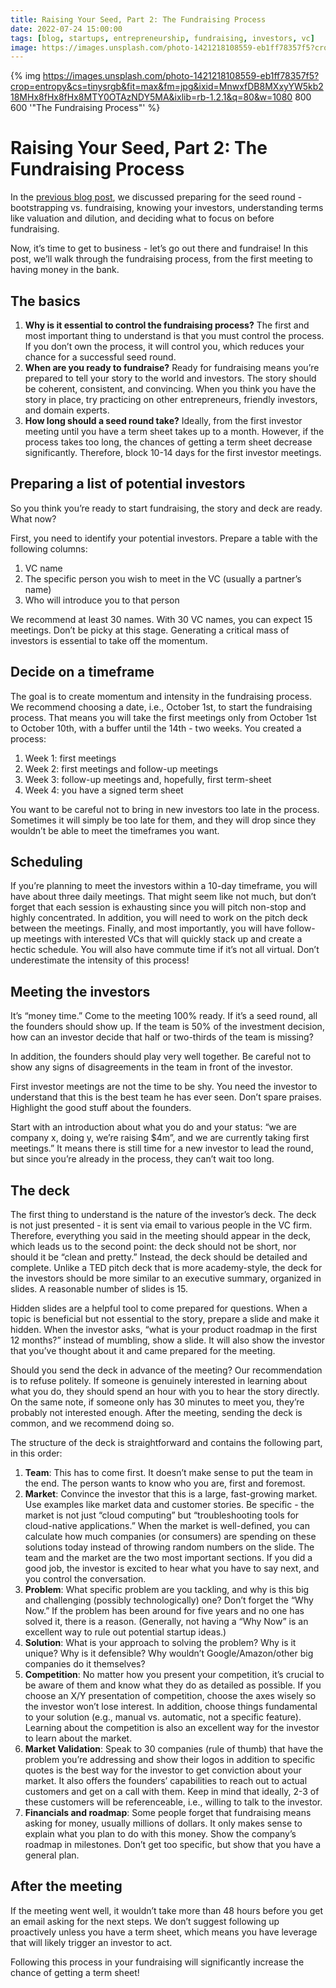 ```yaml
---
title: Raising Your Seed, Part 2: The Fundraising Process
date: 2022-07-24 15:00:00
tags: [blog, startups, entrepreneurship, fundraising, investors, vc]
image: https://images.unsplash.com/photo-1421218108559-eb1ff78357f5?crop=entropy&cs=tinysrgb&fit=max&fm=jpg&ixid=MnwxfDB8MXxyYW5kb218MHx8fHx8fHx8MTY0OTAzNDY5MA&ixlib=rb-1.2.1&q=80&w=1080
---
```


{% img https://images.unsplash.com/photo-1421218108559-eb1ff78357f5?crop=entropy&cs=tinysrgb&fit=max&fm=jpg&ixid=MnwxfDB8MXxyYW5kb218MHx8fHx8fHx8MTY0OTAzNDY5MA&ixlib=rb-1.2.1&q=80&w=1080 800 600 '"The Fundraising Process"' %}

# Raising Your Seed, Part 2: The Fundraising Process

In the [previous blog post][1], we discussed preparing for the seed round - bootstrapping vs. fundraising, knowing your investors, understanding terms like valuation and dilution, and deciding what to focus on before fundraising.

Now, it’s time to get to business - let’s go out there and fundraise! In this post, we’ll walk through the fundraising process, from the first meeting to having money in the bank.

## The basics

1.  **Why is it essential to control the fundraising process?** The first and most important thing to understand is that you must control the process. If you don’t own the process, it will control you, which reduces your chance for a successful seed round.
2.  **When are you ready to fundraise?** Ready for fundraising means you’re prepared to tell your story to the world and investors. The story should be coherent, consistent, and convincing. When you think you have the story in place, try practicing on other entrepreneurs, friendly investors, and domain experts.
3.  **How long should a seed round take?** Ideally, from the first investor meeting until you have a term sheet takes up to a month. However, if the process takes too long, the chances of getting a term sheet decrease significantly. Therefore, block 10-14 days for the first investor meetings.

## Preparing a list of potential investors

So you think you’re ready to start fundraising, the story and deck are ready. What now?

First, you need to identify your potential investors. Prepare a table with the following columns:

1.  VC name
2.  The specific person you wish to meet in the VC (usually a partner’s name)
3.  Who will introduce you to that person

We recommend at least 30 names. With 30 VC names, you can expect 15 meetings. Don’t be picky at this stage. Generating a critical mass of investors is essential to take off the momentum.

## Decide on a timeframe

The goal is to create momentum and intensity in the fundraising process. We recommend choosing a date, i.e., October 1st, to start the fundraising process. That means you will take the first meetings only from October 1st to October 10th, with a buffer until the 14th - two weeks. You created a process:

1.  Week 1: first meetings
2.  Week 2: first meetings and follow-up meetings
3.  Week 3: follow-up meetings and, hopefully, first term-sheet
4.  Week 4: you have a signed term sheet

You want to be careful not to bring in new investors too late in the process. Sometimes it will simply be too late for them, and they will drop since they wouldn’t be able to meet the timeframes you want.

## Scheduling

If you’re planning to meet the investors within a 10-day timeframe, you will have about three daily meetings. That might seem like not much, but don’t forget that each session is exhausting since you will pitch non-stop and highly concentrated. In addition, you will need to work on the pitch deck between the meetings. Finally, and most importantly, you will have follow-up meetings with interested VCs that will quickly stack up and create a hectic schedule. You will also have commute time if it’s not all virtual. Don’t underestimate the intensity of this process!

## Meeting the investors

It’s “money time.” Come to the meeting 100% ready. If it’s a seed round, all the founders should show up. If the team is 50% of the investment decision, how can an investor decide that half or two-thirds of the team is missing?

In addition, the founders should play very well together. Be careful not to show any signs of disagreements in the team in front of the investor.

First investor meetings are not the time to be shy. You need the investor to understand that this is the best team he has ever seen. Don’t spare praises. Highlight the good stuff about the founders.

Start with an introduction about what you do and your status: “we are company x, doing y, we’re raising $4m”, and we are currently taking first meetings.” It means there is still time for a new investor to lead the round, but since you’re already in the process, they can’t wait too long.

## The deck

The first thing to understand is the nature of the investor’s deck. The deck is not just presented - it is sent via email to various people in the VC firm. Therefore, everything you said in the meeting should appear in the deck, which leads us to the second point: the deck should not be short, nor should it be “clean and pretty.” Instead, the deck should be detailed and complete. Unlike a TED pitch deck that is more academy-style, the deck for the investors should be more similar to an executive summary, organized in slides. A reasonable number of slides is 15.

Hidden slides are a helpful tool to come prepared for questions. When a topic is beneficial but not essential to the story, prepare a slide and make it hidden. When the investor asks, “what is your product roadmap in the first 12 months?” instead of mumbling, show a slide. It will also show the investor that you’ve thought about it and came prepared for the meeting.

Should you send the deck in advance of the meeting? Our recommendation is to refuse politely. If someone is genuinely interested in learning about what you do, they should spend an hour with you to hear the story directly. On the same note, if someone only has 30 minutes to meet you, they’re probably not interested enough. After the meeting, sending the deck is common, and we recommend doing so.

The structure of the deck is straightforward and contains the following part, in this order:

1.  **Team**: This has to come first. It doesn’t make sense to put the team in the end. The person wants to know who you are, first and foremost.
2.  **Market**: Convince the investor that this is a large, fast-growing market. Use examples like market data and customer stories. Be specific - the market is not just “cloud computing” but “troubleshooting tools for cloud-native applications.” When the market is well-defined, you can calculate how much companies (or consumers) are spending on these solutions today instead of throwing random numbers on the slide. The team and the market are the two most important sections. If you did a good job, the investor is excited to hear what you have to say next, and you control the conversation.
3.  **Problem**: What specific problem are you tackling, and why is this big and challenging (possibly technologically) one? Don’t forget the “Why Now.” If the problem has been around for five years and no one has solved it, there is a reason. (Generally, not having a “Why Now” is an excellent way to rule out potential startup ideas.)
4.  **Solution**: What is your approach to solving the problem? Why is it unique? Why is it defensible? Why wouldn’t Google/Amazon/other big companies do it themselves?
5.  **Competition**: No matter how you present your competition, it’s crucial to be aware of them and know what they do as detailed as possible. If you choose an X/Y presentation of competition, choose the axes wisely so the investor won’t lose interest. In addition, choose things fundamental to your solution (e.g., manual vs. automatic, not a specific feature). Learning about the competition is also an excellent way for the investor to learn about the market.
6.  **Market Validation**: Speak to 30 companies (rule of thumb) that have the problem you’re addressing and show their logos in addition to specific quotes is the best way for the investor to get conviction about your market. It also offers the founders’ capabilities to reach out to actual customers and get on a call with them. Keep in mind that ideally, 2-3 of these customers will be referenceable, i.e., willing to talk to the investor.
7.  **Financials and roadmap**: Some people forget that fundraising means asking for money, usually millions of dollars. It only makes sense to explain what you plan to do with this money. Show the company’s roadmap in milestones. Don’t get too specific, but show that you have a general plan.

## After the meeting

If the meeting went well, it wouldn’t take more than 48 hours before you get an email asking for the next steps. We don’t suggest following up proactively unless you have a term sheet, which means you have leverage that will likely trigger an investor to act.

Following this process in your fundraising will significantly increase the chance of getting a term sheet!

[1]: https://forfounders.io/raising-your-seed-part-1/
